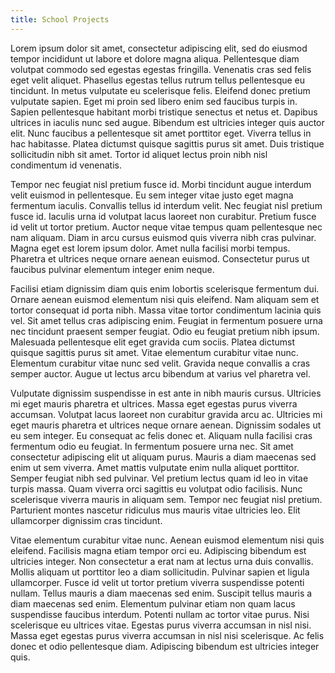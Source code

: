```yaml
---
title: School Projects
---
```


Lorem ipsum dolor sit amet, consectetur adipiscing elit, sed do eiusmod tempor incididunt ut labore et dolore magna aliqua. Pellentesque diam volutpat commodo sed egestas egestas fringilla. Venenatis cras sed felis eget velit aliquet. Phasellus egestas tellus rutrum tellus pellentesque eu tincidunt. In metus vulputate eu scelerisque felis. Eleifend donec pretium vulputate sapien. Eget mi proin sed libero enim sed faucibus turpis in. Sapien pellentesque habitant morbi tristique senectus et netus et. Dapibus ultrices in iaculis nunc sed augue. Bibendum est ultricies integer quis auctor elit. Nunc faucibus a pellentesque sit amet porttitor eget. Viverra tellus in hac habitasse. Platea dictumst quisque sagittis purus sit amet. Duis tristique sollicitudin nibh sit amet. Tortor id aliquet lectus proin nibh nisl condimentum id venenatis.

Tempor nec feugiat nisl pretium fusce id. Morbi tincidunt augue interdum velit euismod in pellentesque. Eu sem integer vitae justo eget magna fermentum iaculis. Convallis tellus id interdum velit. Nec feugiat nisl pretium fusce id. Iaculis urna id volutpat lacus laoreet non curabitur. Pretium fusce id velit ut tortor pretium. Auctor neque vitae tempus quam pellentesque nec nam aliquam. Diam in arcu cursus euismod quis viverra nibh cras pulvinar. Magna eget est lorem ipsum dolor. Amet nulla facilisi morbi tempus. Pharetra et ultrices neque ornare aenean euismod. Consectetur purus ut faucibus pulvinar elementum integer enim neque.

Facilisi etiam dignissim diam quis enim lobortis scelerisque fermentum dui. Ornare aenean euismod elementum nisi quis eleifend. Nam aliquam sem et tortor consequat id porta nibh. Massa vitae tortor condimentum lacinia quis vel. Sit amet tellus cras adipiscing enim. Feugiat in fermentum posuere urna nec tincidunt praesent semper feugiat. Odio eu feugiat pretium nibh ipsum. Malesuada pellentesque elit eget gravida cum sociis. Platea dictumst quisque sagittis purus sit amet. Vitae elementum curabitur vitae nunc. Elementum curabitur vitae nunc sed velit. Gravida neque convallis a cras semper auctor. Augue ut lectus arcu bibendum at varius vel pharetra vel.

Vulputate dignissim suspendisse in est ante in nibh mauris cursus. Ultricies mi eget mauris pharetra et ultrices. Massa eget egestas purus viverra accumsan. Volutpat lacus laoreet non curabitur gravida arcu ac. Ultricies mi eget mauris pharetra et ultrices neque ornare aenean. Dignissim sodales ut eu sem integer. Eu consequat ac felis donec et. Aliquam nulla facilisi cras fermentum odio eu feugiat. In fermentum posuere urna nec. Sit amet consectetur adipiscing elit ut aliquam purus. Mauris a diam maecenas sed enim ut sem viverra. Amet mattis vulputate enim nulla aliquet porttitor. Semper feugiat nibh sed pulvinar. Vel pretium lectus quam id leo in vitae turpis massa. Quam viverra orci sagittis eu volutpat odio facilisis. Nunc scelerisque viverra mauris in aliquam sem. Tempor nec feugiat nisl pretium. Parturient montes nascetur ridiculus mus mauris vitae ultricies leo. Elit ullamcorper dignissim cras tincidunt.

Vitae elementum curabitur vitae nunc. Aenean euismod elementum nisi quis eleifend. Facilisis magna etiam tempor orci eu. Adipiscing bibendum est ultricies integer. Non consectetur a erat nam at lectus urna duis convallis. Mollis aliquam ut porttitor leo a diam sollicitudin. Pulvinar sapien et ligula ullamcorper. Fusce id velit ut tortor pretium viverra suspendisse potenti nullam. Tellus mauris a diam maecenas sed enim. Suscipit tellus mauris a diam maecenas sed enim. Elementum pulvinar etiam non quam lacus suspendisse faucibus interdum. Potenti nullam ac tortor vitae purus. Nisi scelerisque eu ultrices vitae. Egestas purus viverra accumsan in nisl nisi. Massa eget egestas purus viverra accumsan in nisl nisi scelerisque. Ac felis donec et odio pellentesque diam. Adipiscing bibendum est ultricies integer quis.